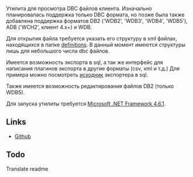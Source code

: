 Утилита для просмотра DBC файлов клиента. Изначально планировалась поддержка только DBC формата, но позже была также добавлена поддержка форматов DB2 ('WDB2', 'WDB3', 'WDB4', 'WDB5'), ADB ('WCH2', клиент 4.х+) и WDB.

Для открытия файла требуется указать его структуру в xml файлах, находящихся в папке [definitions][]. В данный момент имеются структуры лишь для небольшого числа dbc файлов.

Имеется возможность экспорта в sql, а так же интерфейс для написания плагинов экспорта в другие форматы (csv, xml и т.д.) Для примера можно посмотреть [исходник][Export2SQL.cs] экспортера в sql.

Также имеется возможность редактирования файлов DB2 (только WDB5).

Для запуска утилиты требуется [Microsoft .NET Framework 4.6.1][].

[definitions]: http://github.com/tomrus88/dbcviewer/blob/master/DBC%20Viewer/definitions
[Export2SQL.cs]: http://github.com/tomrus88/dbcviewer/blob/master/Export2SQL/Export2SQL.cs
[Microsoft .NET Framework 4.6.1]: https://www.microsoft.com/en-us/download/details.aspx?id=49982

## Links
* [Github](https://github.com/tomrus88/dbcviewer)

## Todo
Translate readme